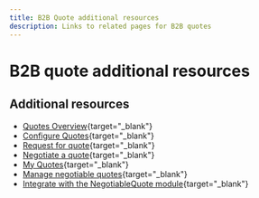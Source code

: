 ```yaml
---
title: B2B Quote additional resources
description: Links to related pages for B2B quotes
---
```

# B2B quote additional resources

## Additional resources

- [Quotes Overview](https://experienceleague.adobe.com/docs/commerce-admin/b2b/quotes/quotes.html){target="_blank"}
- [Configure Quotes](https://experienceleague.adobe.com/docs/commerce-admin/b2b/quotes/configure-quotes.html){target="_blank"}
- [Request for quote](https://experienceleague.adobe.com/docs/commerce-admin/b2b/quotes/quote-request.html){target="_blank"}
- [Negotiate a quote](https://experienceleague.adobe.com/docs/commerce-admin/b2b/quotes/quote-price-negotiation.html){target="_blank"}
- [My Quotes](https://experienceleague.adobe.com/docs/commerce-admin/b2b/quotes/account-dashboard-my-quotes.html){target="_blank"}
- [Manage negotiable quotes](https://developer.adobe.com/commerce/webapi/rest/b2b/negotiable-manage/){target="_blank"}
- [Integrate with the NegotiableQuote module](https://developer.adobe.com/commerce/webapi/rest/b2b/negotiable-quote/){target="_blank"}
